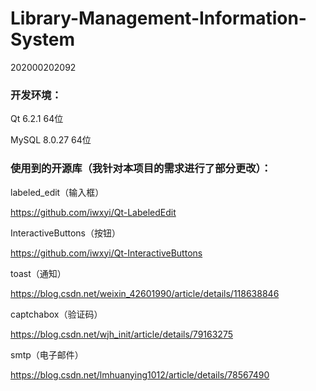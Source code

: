 # Library-Management-Information-System

202000202092

### 开发环境：

Qt 6.2.1 64位

MySQL 8.0.27 64位

### 使用到的开源库（我针对本项目的需求进行了部分更改）：

labeled_edit（输入框）

https://github.com/iwxyi/Qt-LabeledEdit

InteractiveButtons（按钮）

https://github.com/iwxyi/Qt-InteractiveButtons

toast（通知）

https://blog.csdn.net/weixin_42601990/article/details/118638846

captchabox（验证码）

https://blog.csdn.net/wjh_init/article/details/79163275

smtp（电子邮件）

https://blog.csdn.net/lmhuanying1012/article/details/78567490
